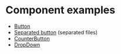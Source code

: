 # Component examples

- [Button](button)
- [Separated button](separated-button) (separated files)
- [CounterButton](counter-button)
- [DropDown](drop-down)
